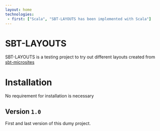 ```yaml
---
layout: home
technologies:
 - first: ["Scala", "SBT-LAYOUTS has been implemented with Scala"]
---
```


# SBT-LAYOUTS

SBT-LAYOUTS is a testing project to try out different layouts created from [sbt-microsites][sbtMicrosites]

[sbtMicrosites]: https://47deg.github.io/sbt-microsites/

# Installation

No requirement for installation is necessary

## Version `1.0`

First and last version of this dumy project.